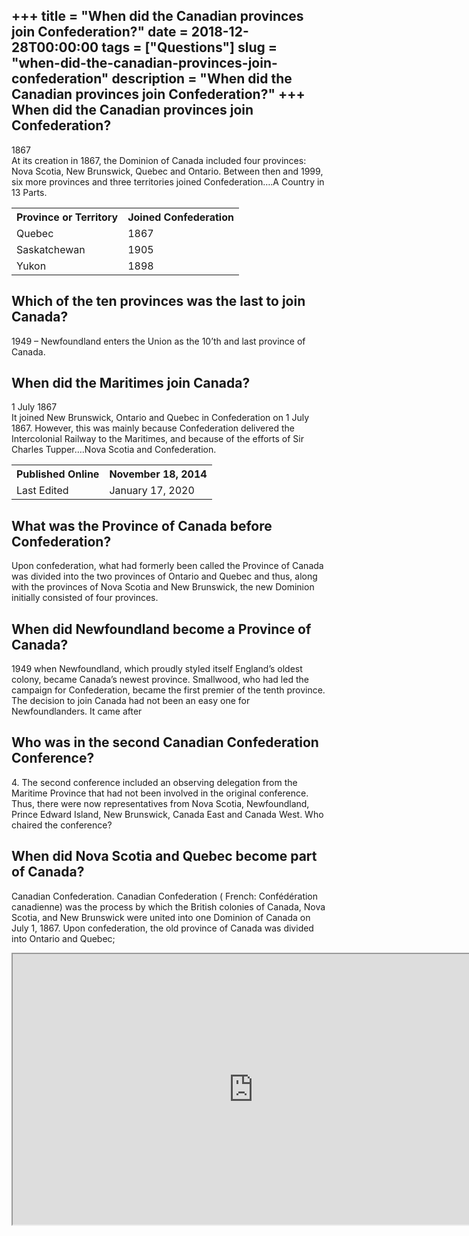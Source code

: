 +++
title = "When did the Canadian provinces join Confederation?"
date = 2018-12-28T00:00:00
tags = ["Questions"]
slug = "when-did-the-canadian-provinces-join-confederation"
description = "When did the Canadian provinces join Confederation?"
+++
When did the Canadian provinces join Confederation?
---------------------------------------------------

1867  
At its creation in 1867, the Dominion of Canada included four provinces: Nova Scotia, New Brunswick, Quebec and Ontario. Between then and 1999, six more provinces and three territories joined Confederation….A Country in 13 Parts.

<table><tr><th>Province or Territory</th><th>Joined Confederation</th></tr><tr><td>Quebec</td><td>1867</td></tr><tr><td>Saskatchewan</td><td>1905</td></tr><tr><td>Yukon</td><td>1898</td></tr></table>

Which of the ten provinces was the last to join Canada?
-------------------------------------------------------

1949 – Newfoundland enters the Union as the 10’th and last province of Canada.

When did the Maritimes join Canada?
-----------------------------------

1 July 1867  
It joined New Brunswick, Ontario and Quebec in Confederation on 1 July 1867. However, this was mainly because Confederation delivered the Intercolonial Railway to the Maritimes, and because of the efforts of Sir Charles Tupper….Nova Scotia and Confederation.

<table><tr><th>Published Online</th><th>November 18, 2014</th></tr><tr><td>Last Edited</td><td>January 17, 2020</td></tr></table>

What was the Province of Canada before Confederation?
-----------------------------------------------------

Upon confederation, what had formerly been called the Province of Canada was divided into the two provinces of Ontario and Quebec and thus, along with the provinces of Nova Scotia and New Brunswick, the new Dominion initially consisted of four provinces.

When did Newfoundland become a Province of Canada?
--------------------------------------------------

1949 when Newfoundland, which proudly styled itself England’s oldest colony, became Canada’s newest province. Smallwood, who had led the campaign for Confederation, became the first premier of the tenth province. The decision to join Canada had not been an easy one for Newfoundlanders. It came after

Who was in the second Canadian Confederation Conference?
--------------------------------------------------------

4\. The second conference included an observing delegation from the Maritime Province that had not been involved in the original conference. Thus, there were now representatives from Nova Scotia, Newfoundland, Prince Edward Island, New Brunswick, Canada East and Canada West. Who chaired the conference?

When did Nova Scotia and Quebec become part of Canada?
------------------------------------------------------

Canadian Confederation. Canadian Confederation ( French: Confédération canadienne) was the process by which the British colonies of Canada, Nova Scotia, and New Brunswick were united into one Dominion of Canada on July 1, 1867. Upon confederation, the old province of Canada was divided into Ontario and Quebec;

<iframe allow="accelerometer; autoplay; clipboard-write; encrypted-media; gyroscope; picture-in-picture" allowfullscreen="" class="__youtube_prefs__  epyt-is-override  no-lazyload" data-no-lazy="1" data-origheight="433" data-origwidth="770" data-skipgform_ajax_framebjll="" height="433" id="_ytid_79883" loading="lazy" src="https://www.youtube.com/embed/cw1syK_SlgQ?enablejsapi=1&autoplay=0&cc_load_policy=0&cc_lang_pref=&iv_load_policy=1&loop=0&modestbranding=0&rel=1&fs=1&playsinline=0&autohide=2&theme=dark&color=red&controls=1&" title="YouTube player" width="770"></iframe>